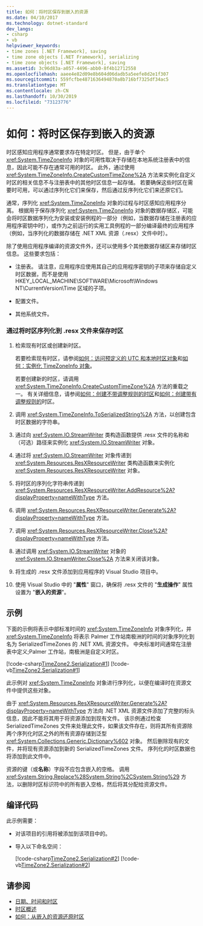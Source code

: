 ```yaml
---
title: 如何：将时区保存到嵌入的资源
ms.date: 04/10/2017
ms.technology: dotnet-standard
dev_langs:
- csharp
- vb
helpviewer_keywords:
- time zones [.NET Framework], saving
- time zone objects [.NET Framework], serializing
- time zone objects [.NET Framework], saving
ms.assetid: 3c96d83a-a057-4496-abb0-8f4b12712558
ms.openlocfilehash: aaee4e82d09e8b604d06dadb5a5eefe8d2e1f307
ms.sourcegitcommit: 559fcfbe4871636494870a8b716bf7325df34ac5
ms.translationtype: MT
ms.contentlocale: zh-CN
ms.lasthandoff: 10/30/2019
ms.locfileid: "73123776"
---
```

# <a name="how-to-save-time-zones-to-an-embedded-resource"></a>如何：将时区保存到嵌入的资源

时区感知应用程序通常要求存在特定时区。 但是，由于单个 <xref:System.TimeZoneInfo> 对象的可用性取决于存储在本地系统注册表中的信息，因此可能不存在通常可用的时区。 此外，通过使用 <xref:System.TimeZoneInfo.CreateCustomTimeZone%2A> 方法来实例化自定义时区的相关信息不与注册表中的其他时区信息一起存储。 若要确保这些时区在需要时可用，可以通过序列化它们来保存，然后通过反序列化它们来还原它们。

通常，序列化 <xref:System.TimeZoneInfo> 对象的过程与时区感知应用程序分离。 根据用于保存序列化 <xref:System.TimeZoneInfo> 对象的数据存储区，可能会将时区数据序列化为安装或安装例程的一部分（例如，当数据存储在注册表的应用程序密钥中时），或作为之前运行的实用工具例程的一部分编译最终的应用程序（例如，当序列化的数据存储在 .NET XML 资源（.resx）文件中时）。

除了使用应用程序编译的资源文件外，还可以使用多个其他数据存储区来存储时区信息。 这些要求包括：

- 注册表。 请注意，应用程序应使用其自己的应用程序密钥的子项来存储自定义时区数据，而不是使用 HKEY_LOCAL_MACHINE\SOFTWARE\Microsoft\Windows NT\CurrentVersion\Time 区域的子项。

- 配置文件。

- 其他系统文件。

### <a name="to-save-a-time-zone-by-serializing-it-to-a-resx-file"></a>通过将时区序列化到 .resx 文件来保存时区

1. 检索现有时区或创建新时区。

   若要检索现有时区，请参阅[如何：访问预定义的 UTC 和本地时区对象](../../../docs/standard/datetime/access-utc-and-local.md)和[如何：实例化 TimeZoneInfo 对象](../../../docs/standard/datetime/instantiate-time-zone-info.md)。

   若要创建新的时区，请调用 <xref:System.TimeZoneInfo.CreateCustomTimeZone%2A> 方法的重载之一。 有关详细信息，请参阅[如何：创建不带调整规则的时区](../../../docs/standard/datetime/create-time-zones-without-adjustment-rules.md)和[如何：创建带有调整规则的](../../../docs/standard/datetime/create-time-zones-with-adjustment-rules.md)时区。

2. 调用 <xref:System.TimeZoneInfo.ToSerializedString%2A> 方法，以创建包含时区数据的字符串。

3. 通过向 <xref:System.IO.StreamWriter> 类构造函数提供 .resx 文件的名称和（可选）路径来实例化 <xref:System.IO.StreamWriter> 对象。

4. 通过将 <xref:System.IO.StreamWriter> 对象传递到 <xref:System.Resources.ResXResourceWriter> 类构造函数来实例化 <xref:System.Resources.ResXResourceWriter> 对象。

5. 将时区的序列化字符串传递到 <xref:System.Resources.ResXResourceWriter.AddResource%2A?displayProperty=nameWithType> 方法。

6. 调用 <xref:System.Resources.ResXResourceWriter.Generate%2A?displayProperty=nameWithType> 方法。

7. 调用 <xref:System.Resources.ResXResourceWriter.Close%2A?displayProperty=nameWithType> 方法。

8. 通过调用 <xref:System.IO.StreamWriter> 对象的 <xref:System.IO.StreamWriter.Close%2A> 方法来关闭该对象。

9. 将生成的 .resx 文件添加到应用程序的 Visual Studio 项目中。

10. 使用 Visual Studio 中的 "**属性**" 窗口，确保将 .resx 文件的 "**生成操作**" 属性设置为 "**嵌入的资源**"。

## <a name="example"></a>示例

下面的示例将表示中部标准时间的 <xref:System.TimeZoneInfo> 对象序列化，并 <xref:System.TimeZoneInfo> 将表示 Palmer 工作站南极洲的时间的对象序列化到名为 SerializedTimeZones 的 .NET XML 资源文件。 中央标准时间通常在注册表中定义;Palmer 工作站，南极洲是自定义时区。

[!code-csharp[TimeZone2.Serialization#1](../../../samples/snippets/csharp/VS_Snippets_CLR/TimeZone2.Serialization/cs/SerializeTimeZoneData.cs#1)]
[!code-vb[TimeZone2.Serialization#1](../../../samples/snippets/visualbasic/VS_Snippets_CLR/TimeZone2.Serialization/vb/SerializeTimeZoneData.vb#1)]

此示例对 <xref:System.TimeZoneInfo> 对象进行序列化，以便在编译时在资源文件中提供这些对象。

由于 <xref:System.Resources.ResXResourceWriter.Generate%2A?displayProperty=nameWithType> 方法向 .NET XML 资源文件添加了完整的标头信息，因此不能将其用于将资源添加到现有文件。 该示例通过检查 SerializedTimeZones 文件来处理此文件，如果该文件存在，则将其所有资源除两个序列化时区之外的所有资源存储到泛型 <xref:System.Collections.Generic.Dictionary%602> 对象。 然后删除现有的文件，并将现有资源添加到新的 SerializedTimeZones 文件。 序列化的时区数据也将添加到此文件中。

资源的键（或**名称**）字段不应包含嵌入的空格。 调用 <xref:System.String.Replace%28System.String%2CSystem.String%29> 方法，以删除时区标识符中的所有嵌入空格，然后将其分配给资源文件。

## <a name="compiling-the-code"></a>编译代码

此示例需要：

- 对该项目的引用将被添加到该项目中的。

- 导入以下命名空间：

  [!code-csharp[TimeZone2.Serialization#2](../../../samples/snippets/csharp/VS_Snippets_CLR/TimeZone2.Serialization/cs/SerializeTimeZoneData.cs#2)]
  [!code-vb[TimeZone2.Serialization#2](../../../samples/snippets/visualbasic/VS_Snippets_CLR/TimeZone2.Serialization/vb/SerializeTimeZoneData.vb#2)]

## <a name="see-also"></a>请参阅

- [日期、时间和时区](../../../docs/standard/datetime/index.md)
- [时区概述](../../../docs/standard/datetime/time-zone-overview.md)
- [如何：从嵌入的资源还原时区](../../../docs/standard/datetime/restore-time-zones-from-an-embedded-resource.md)
